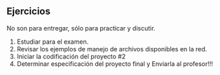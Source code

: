 ## Ejercicios

No son para entregar, sólo para practicar y discutir.

1.  Estudiar para el examen.
2.  Revisar los ejemplos de manejo de archivos disponibles en la red.
3.  Iniciar la codificación del proyecto #2
4.  Determinar especificación del proyecto final y Enviarla al profesor!!!